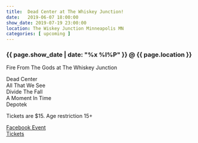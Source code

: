 ```yaml
---
title:  Dead Center at The Whiskey Junction!
date:   2019-06-07 18:00:00
show_date: 2019-07-19 23:00:00
location: The Wiskey Junction Minneapolis MN
categories: [ upcoming ]
---
```

### {{ page.show_date | date: "%x %I%P" }} @ {{ page.location }}

Fire From The Gods at The Whiskey Junction

Dead Center  
All That We See  
Divide The Fall  
A Moment In Time  
Depotek  

Tickets are $15. Age restriction 15+

[Facebook Event](https://www.facebook.com/events/471275183642717/)  
[Tickets](https://www.ticketfly.com/purchase/event/1859617?utm_medium=ampOfficialEvent&utm_source=fbTfly)